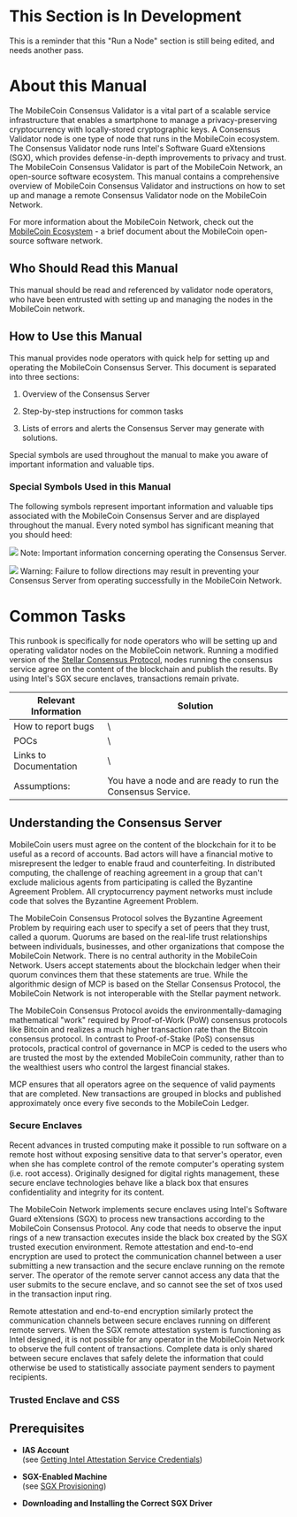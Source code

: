# This Section is In Development

This is a reminder that this "Run a Node" section is still being edited, and needs another pass.

# About this Manual

The MobileCoin Consensus Validator is a vital part of a scalable service infrastructure that enables a smartphone to manage a privacy-preserving cryptocurrency with locally-stored cryptographic keys. A Consensus Validator node is one type of node that runs in the MobileCoin ecosystem. The Consensus Validator node runs Intel's Software Guard eXtensions (SGX), which provides defense-in-depth improvements to privacy and trust. The MobileCoin Consensus Validator is part of the MobileCoin Network, an open-source software ecosystem. This manual contains a comprehensive overview of MobileCoin Consensus Validator and instructions on how to set up and manage a remote Consensus Validator node on the MobileCoin Network.

For more information about the MobileCoin Network, check out the [MobileCoin Ecosystem](https://docs.google.com/document/d/1hDU2hHjnMdqQtfkCPxcq__BbFNkDN1iDCm6Jw1kJD3g/edit?usp=sharing) - a brief document about the MobileCoin open-source software network.

## Who Should Read this Manual

This manual should be read and referenced by validator node operators, who have been entrusted with setting up and managing the nodes in the MobileCoin network. 

## How to Use this Manual

This manual provides node operators with quick help for setting up and operating the MobileCoin Consensus Server. This document is separated into three sections:

1.  Overview of the Consensus Server

2.  Step-by-step instructions for common tasks

3.  Lists of errors and alerts the Consensus Server may generate with solutions.

Special symbols are used throughout the manual to make you aware of important information and valuable tips.

### Special Symbols Used in this Manual

The following symbols represent important information and valuable tips associated with the MobileCoin Consensus Server and are displayed throughout the manual. Every noted symbol has significant meaning that you should heed:

![](https://lh4.googleusercontent.com/jm7-WYUB04M7RaXYXTqFTrxjF1WKGwn29AlsQwhnFREAFeXNmQIC80sMhD9WBsG-NjLqubnVrAveRu7SyesRMYCCj87egCWPMrov4kS49t5n4t6uu0NvO9dG76p7lQZAcMtR1jKR)  Note: Important information concerning operating the Consensus Server.

![](https://lh3.googleusercontent.com/wneoKld-9srG8N74K5oXUC6R3MBN6vwZwU79UTcTPOIRsh1bJMmIJ1o2iRJljfekmlh4ycXuB5JU60woEe-iAuQdtFM_s4vAVUYf2-_borl6-ooiO3NNNzP-GIVMey8Fr9inKl_j) Warning: Failure to follow directions may result in preventing your Consensus Server from operating successfully in the MobileCoin Network.

# Common Tasks

This runbook is specifically for node operators who will be setting up and operating validator nodes on the MobileCoin network. Running a modified version of the [Stellar Consensus Protocol](https://www.stellar.org/papers/stellar-consensus-protocol.pdf), nodes running the consensus service agree on the content of the blockchain and publish the results. By using Intel's SGX secure enclaves, transactions remain private.

| Relevant Information | Solution |
| -------------------- | -------- |
| How to report bugs | \ |
| POCs | \ |
| Links to Documentation | \ |
| Assumptions: | You have a node and are ready to run the Consensus Service. |

## Understanding the Consensus Server

MobileCoin users must agree on the content of the blockchain for it to be useful as a record of accounts. Bad actors will have a financial motive to misrepresent the ledger to enable fraud and counterfeiting. In distributed computing, the challenge of reaching agreement in a group that can't exclude malicious agents from participating is called the Byzantine Agreement Problem. All cryptocurrency payment networks must include code that solves the Byzantine Agreement Problem.

The MobileCoin Consensus Protocol solves the Byzantine Agreement Problem by requiring each user to specify a set of peers that they trust, called a quorum. Quorums are based on the real-life trust relationships between individuals, businesses, and other organizations that compose the MobileCoin Network. There is no central authority in the MobileCoin Network. Users accept statements about the blockchain ledger when their quorum convinces them that these statements are true. While the algorithmic design of MCP is based on the Stellar Consensus Protocol, the MobileCoin Network is not interoperable with the Stellar payment network.

The MobileCoin Consensus Protocol avoids the environmentally-damaging mathematical "work" required by Proof-of-Work (PoW) consensus protocols like Bitcoin and realizes a much higher transaction rate than the Bitcoin consensus protocol. In contrast to Proof-of-Stake (PoS) consensus protocols, practical control of governance in MCP is ceded to the users who are trusted the most by the extended MobileCoin community, rather than to the wealthiest users who control the largest financial stakes.

MCP ensures that all operators agree on the sequence of valid payments that are completed. New transactions are grouped in blocks and published approximately once every five seconds to the MobileCoin Ledger.

### Secure Enclaves

Recent advances in trusted computing make it possible to run software on a remote host without exposing sensitive data to that server's operator, even when she has complete control of the remote computer's operating system (i.e. root access). Originally designed for digital rights management, these secure enclave technologies behave like a black box that ensures confidentiality and integrity for its content.

The MobileCoin Network implements secure enclaves using Intel's Software Guard eXtensions (SGX) to process new transactions according to the MobileCoin Consensus Protocol. Any code that needs to observe the input rings of a new transaction executes inside the black box created by the SGX trusted execution environment. Remote attestation and end-to-end encryption are used to protect the communication channel between a user submitting a new transaction and the secure enclave running on the remote server. The operator of the remote server cannot access any data that the user submits to the secure enclave, and so cannot see the set of txos used in the transaction input ring.

Remote attestation and end-to-end encryption similarly protect the communication channels between secure enclaves running on different remote servers. When the SGX remote attestation system is functioning as Intel designed, it is not possible for any operator in the MobileCoin Network to observe the full content of transactions. Complete data is only shared between secure enclaves that safely delete the information that could otherwise be used to statistically associate payment senders to payment recipients.

### Trusted Enclave and CSS

## Prerequisites

- **IAS Account**
    <br />
    \(see [Getting Intel Attestation Service Credentials](/how-to-guides/run-a-mobilecoin-node/intel-attestation-credentials)\)

- **SGX-Enabled Machine**
    <br />
    \(see [SGX Provisioning](/how-to-guides/run-a-mobilecoin-node/configuring-your-consensus-validator-node)\)

- **Downloading and Installing the Correct SGX Driver**